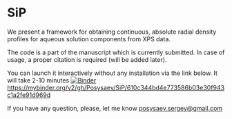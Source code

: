# SiP
We present a  framework for obtaining continuous, absolute radial density profiles for aqueous solution components from XPS data.

The code is a part of the manuscript which is currently submitted. In case of usage, a proper citation is required (will be added later). 

You can launch it interactively without any installation via the link below. It will take 2-10 minutes
[![Binder](https://mybinder.org/badge_logo.svg)](https://mybinder.org/v2/gh/Posysaev/SiP/HEAD?filepath=blob%2Fmain%2FA_model_for_extracting_SiPs.ipynb)
https://mybinder.org/v2/gh/Posysaev/SiP/610c344bd4e773586b03e30f943c1a2fe91d969d

If you have any question, please, let me know posysaev.sergey@gmail.com
